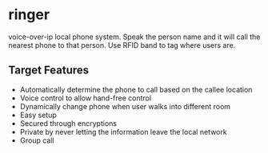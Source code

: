 # ringer

voice-over-ip local phone system. Speak the person name and it will call the nearest phone to that person. Use RFID band to tag where users are.

## Target Features

- Automatically determine the phone to call based on the callee location
- Voice control to allow hand-free control
- Dynamically change phone when user walks into different room
- Easy setup
- Secured through encryptions
- Private by never letting the information leave the local network
- Group call
